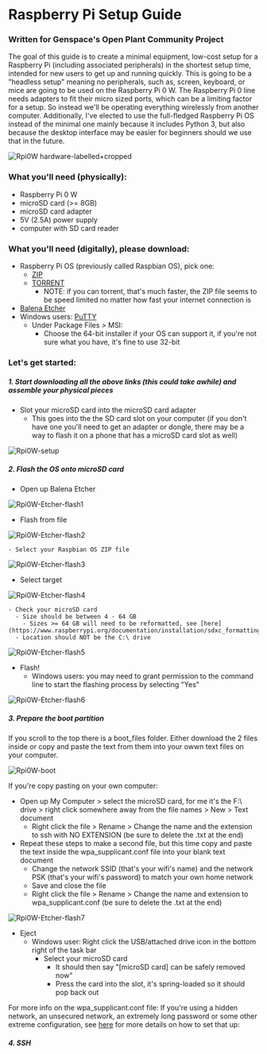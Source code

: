 # Raspberry Pi Setup Guide
### Written for Genspace's Open Plant Community Project

  The goal of this guide is to create a minimal equipment, low-cost setup for a Raspberry Pi (including associated peripherals) in the shortest setup time, intended for new users to get up and running quickly. This is going to be a "headless setup" meaning no peripherals, such as, screen, keyboard, or mice are going to be used on the Raspberry Pi 0 W. The Raspberry Pi 0 line needs adapters to fit their micro sized ports, which can be a limiting factor for a setup. So instead we'll be operating everything wirelessly from another computer. Additionally, I've elected to use the full-fledged Raspberry Pi OS instead of the minimal one mainly because it includes Python 3, but also because the desktop interface may be easier for beginners should we use that in the future.

![Rpi0W hardware-labelled+cropped](https://user-images.githubusercontent.com/12764347/90338534-40102d80-dfb8-11ea-94ee-dae62fd3cc1c.jpg)

### What you'll need (physically):
- Raspberry Pi 0 W
- microSD card (>= 8GB)
- microSD card adapter
- 5V (2.5A) power supply
- computer with SD card reader

### What you'll need (digitally), please download:
- Raspberry Pi OS (previously called Raspbian OS), pick one:
  - [ZIP](https://downloads.raspberrypi.org/raspios_full_armhf_latest)
  - [TORRENT](https://downloads.raspberrypi.org/raspios_full_armhf_latest.torrent)
    - NOTE: if you can torrent, that's much faster, the ZIP file seems to be speed limited no matter how fast your internet connection is
- [Balena Etcher](https://www.balena.io/etcher/)
- Windows users: [PuTTY](https://www.chiark.greenend.org.uk/~sgtatham/putty/latest.html)
  - Under Package Files > MSI: 
      - Choose the 64-bit installer if your OS can support it, if you're not sure what you have, it's fine to use 32-bit

### Let's get started:

##### 1. Start downloading all the above links (this could take awhile) and assemble your physical pieces

- Slot your microSD card into the microSD card adapter
  - This goes into the the SD card slot on your computer (if you don't have one you'll need to get an adapter or dongle, there may be a way to flash it on a phone that has a microSD card slot as well)

![Rpi0W-setup](https://user-images.githubusercontent.com/12764347/90348240-247e4480-e003-11ea-87dd-33b412b37371.jpg)

##### 2. Flash the OS onto microSD card

- Open up Balena Etcher

![Rpi0W-Etcher-flash1](https://user-images.githubusercontent.com/12764347/90342412-34cbfa80-dfd6-11ea-8290-05c918884d1b.png)

  - Flash from file
    
![Rpi0W-Etcher-flash2](https://user-images.githubusercontent.com/12764347/90350323-c9505000-e00a-11ea-926f-03f6926c7f62.png)

    - Select your Raspbian OS ZIP file 

![Rpi0W-Etcher-flash3](https://user-images.githubusercontent.com/12764347/90342502-ccc9e400-dfd6-11ea-93c4-7620bf797437.png)

  - Select target

![Rpi0W-Etcher-flash4](https://user-images.githubusercontent.com/12764347/90342511-d6ebe280-dfd6-11ea-940b-17b5919b863f.png)

    - Check your microSD card
      - Size should be between 4 - 64 GB
        - Sizes >= 64 GB will need to be reformatted, see [here] (https://www.raspberrypi.org/documentation/installation/sdxc_formatting.md)
      - Location should NOT be the C:\ drive

![Rpi0W-Etcher-flash5](https://user-images.githubusercontent.com/12764347/90342522-ee2ad000-dfd6-11ea-876f-16ddd4eccb05.png)

  - Flash!
    - Windows users: you may need to grant permission to the command line to start the flashing process by selecting "Yes"
 
![Rpi0W-Etcher-flash6](https://user-images.githubusercontent.com/12764347/90350328-cce3d700-e00a-11ea-925e-4e1cb7e2cde9.png)


##### 3. Prepare the boot partition

If you scroll to the top there is a boot_files folder. Either download the 2 files inside or copy and paste the text from them into your owwn text files on your computer.

![Rpi0W-boot](https://user-images.githubusercontent.com/12764347/90416406-68fbf580-e080-11ea-82bf-b96cfc22b95f.png)

If you're copy pasting on your own computer:
- Open up My Computer > select the microSD card, for me it's the F:\ drive > right click somewhere away from the file names > New > Text document 
  - Right click the file > Rename > Change the name and the extension to ssh with NO EXTENSION (be sure to delete the .txt at the end)
- Repeat these steps to make a second file, but this time copy and paste the text inside the wpa_supplicant.conf file into your blank text document
  - Change the network SSID (that's your wifi's name) and the network PSK (that's your wifi's password) to match your own home network
  - Save and close the file
  - Right click the file > Rename > Change the name and extension to wpa_supplicant.conf (be sure to delete the .txt at the end)


![Rpi0W-Etcher-flash7](https://user-images.githubusercontent.com/12764347/90342538-026ecd00-dfd7-11ea-909c-33b757df5854.png)

- Eject
  - Windows user: Right click the USB/attached drive icon in the bottom right of the task bar
    - Select your microSD card
      - It should then say "[microSD card] can be safely removed now"
      - Press the card into the slot, it's spring-loaded so it should pop back out

For more info on the wpa_supplicant.conf file:
  If you're using a hidden network, an unsecured network, an extremely long  password or some other extreme configuration, see [here](https://www.raspberrypi.org/documentation/configuration/wireless/wireless-cli.md) for more details on how to set that up:

##### 4. SSH 



